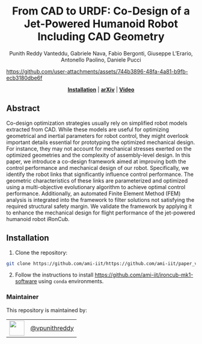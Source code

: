 <h1 align="center">
  From CAD to URDF: Co-Design of a Jet-Powered Humanoid Robot Including CAD Geometry
</h1>

<div align="center">
Punith Reddy Vanteddu, Gabriele Nava, Fabio Bergonti, Giuseppe L’Erario, Antonello Paolino, Daniele Pucci
</div>

<p align="center">

https://github.com/user-attachments/assets/744b3896-48fa-4a81-b9fb-ecb3180dbe6f

</p>
<div align="center">
  <a href="#Installation"><b>Installation</b></a> |
  <a href="https://arxiv.org/abs/2410.07963"><b>arXiv</b></a> |
  <a href="https://youtu.be/k_rbv8lNKjA"><b>Video</b></a>
</div>

## Abstract

Co-design optimization strategies usually rely on simplified robot models extracted from CAD. While these models are useful for optimizing geometrical and inertial parameters for robot control, they might overlook important details essential for prototyping the optimized mechanical design. For instance, they may not account for mechanical stresses exerted on the optimized geometries and the complexity of assembly-level design. In this paper, we introduce a co-design framework aimed at improving both the control performance and mechanical design of our robot. Specifically, we identify the robot links that significantly influence control performance.
The geometric characteristics of these links are parameterized and optimized using a multi-objective evolutionary algorithm to achieve optimal control performance. Additionally, an automated Finite Element Method (FEM) analysis is integrated into the framework to filter solutions not satisfying the required structural safety margin. We validate the framework by applying it to enhance the mechanical design for flight performance of the jet-powered humanoid robot iRonCub.

## Installation

1. Clone the repository:
  ```bash
  git clone https://github.com/ami-iit/https://github.com/ami-iit/paper_vanteddu_2024_iros_cogenerative_cad.git
  ```

2. Follow the instructions to install https://github.com/ami-iit/ironcub-mk1-software using `conda` environments.

### Maintainer

This repository is maintained by:

| | |
|:---:|:---:|
| [<img src="https://github.com/vpunithreddy.png" width="40">](https://github.com/vpunithreddy) | [@vpunithreddy](https://github.com/vpunithreddy) |

